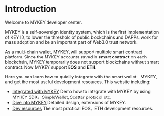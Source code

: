 # Introduction

Welcome to MYKEY developer center.

MYKEY is a self-sovereign identity system, which is the first implementation of KEY ID, to lower the threshold of public blockchains and DAPPs, work for mass adoption and be an important part of Web3.0 trust network.

As a multi-chain wallet, MYKEY, will support multiple smart contract platform. Since the MYKEY accounts saved in **smart contract** on each blockchain, MYKEY temporarily does not support blockchains without smart contract. Now MYKEY support **EOS** and **ETH**.

Here you can learn how to quickly integrate with the smart wallet - MYKEY, and get the most useful development resources. This website including:

* [Integrated with MYKEY]() Demo how to integrate with MYKEY by using MYKEY SDK，SimpleWallet, Scatter protocol etc.
* [Dive into MYKEY](http://localhost:4000/en/mykey_on_eos.html) Detailed design, extensions of MYKEY.
* [Dev resources]() The most practical EOS、ETH development resources.

